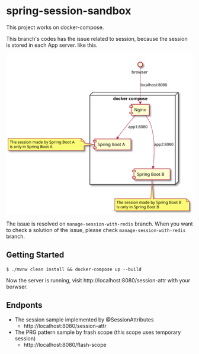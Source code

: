 # spring-session-sandbox
This project works on docker-compose.

This branch's codes has the issue related to session, because the session is stored in each App server.
like this.

![](server_config.svg)

The issue is resolved on `manage-session-with-redis` branch.
When you want to check a solution of the issue, please check `manage-session-with-redis` branch.

## Getting Started
```
$ ./mvnw clean install && docker-compose up --build
```

Now the server is running, visit http://localhost:8080/session-attr with your borwser.

## Endponts
- The session sample implemented by @SessionAttributes
  - http://localhost:8080/session-attr
- The PRG pattern sample by frash scope (this scope uses temporary session)
  - http://localhost:8080/flash-scope
